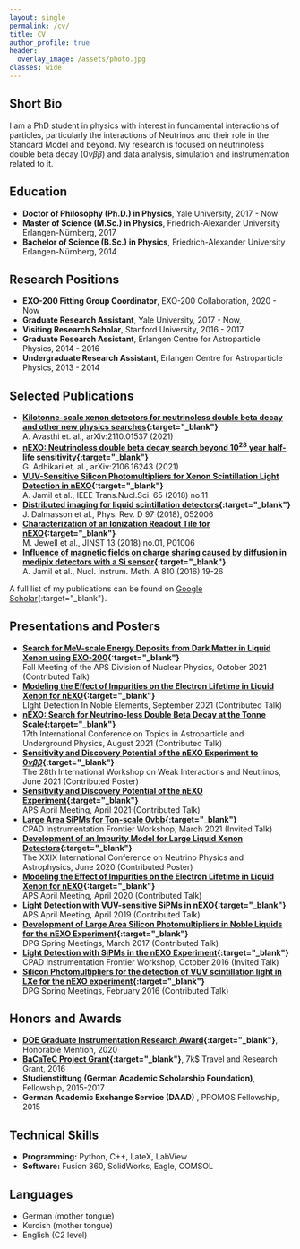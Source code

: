 ```yaml
---
layout: single
permalink: /cv/
title: CV
author_profile: true
header:
  overlay_image: /assets/photo.jpg
classes: wide
---
```


## Short Bio
I am a PhD student in physics with interest in fundamental interactions of particles, particularly the interactions of Neutrinos and their role in the Standard Model and beyond. My research is focused on neutrinoless double beta decay $(0\nu\beta\beta)$ and data analysis, simulation and instrumentation related to it.

## Education
- **Doctor of Philosophy (Ph.D.) in Physics**, Yale University, 2017 - Now
- **Master of Science (M.Sc.) in Physics**, Friedrich-Alexander University Erlangen-Nürnberg, 2017
- **Bachelor of Science (B.Sc.) in Physics**, Friedrich-Alexander University Erlangen-Nürnberg, 2014

## Research Positions
- **EXO-200 Fitting Group Coordinator**, EXO-200 Collaboration, 2020 - Now
- **Graduate Research Assistant**, Yale University, 2017 - Now,
- **Visiting Research Scholar**, Stanford University, 2016 - 2017
- **Graduate Research Assistant**, Erlangen Centre for Astroparticle Physics, 2014 - 2016
- **Undergraduate Research Assistant**, Erlangen Centre for Astroparticle Physics, 2013 - 2014

## Selected Publications
- **[Kilotonne-scale xenon detectors for neutrinoless double beta decay and other new physics searches](https://arxiv.org/abs/2110.01537){:target="_blank"}**\
A. Avasthi et. al., arXiv:2110.01537 (2021)
- **[nEXO: Neutrinoless double beta decay search beyond $\mathbf{10^{28}}$ year half-life sensitivity](https://arxiv.org/abs/2106.16243){:target="_blank"}**\
G. Adhikari et. al., arXiv:2106.16243 (2021)
- **[VUV-Sensitive Silicon Photomultipliers for Xenon Scintillation Light Detection in nEXO](https://ieeexplore.ieee.org/document/8490731){:target="_blank"}**\
A. Jamil et al., IEEE Trans.Nucl.Sci. 65 (2018) no.11
- **[Distributed imaging for liquid scintillation detectors](https://journals.aps.org/prd/abstract/10.1103/PhysRevD.97.052006){:target="_blank"}**\
J. Dalmasson et al., Phys. Rev. D 97 (2018), 052006
- **[Characterization of an Ionization Readout Tile for nEXO](https://iopscience.iop.org/article/10.1088/1748-0221/13/01/P01006){:target="_blank"}**\
M. Jewell et al., JINST 13 (2018) no.01, P01006
- **[Influence of magnetic fields on charge sharing caused by diffusion in medipix detectors with a Si sensor](https://www.sciencedirect.com/science/article/pii/S0168900215015041?via%3Dihub){:target="_blank"}**\
A. Jamil et al., Nucl. Instrum. Meth. A 810 (2016) 19-26

A full list of my publications can be found on [Google Scholar](https://scholar.google.com/citations?user=Bw_nvqQAAAAJ&hl=en&oi=ao){:target="_blank"}.

## Presentations and Posters
- **[Search for MeV-scale Energy Deposits from Dark Matter in Liquid Xenon using EXO-200](https://meetings.aps.org/Meeting/DNP21/Session/QL.6){:target="_blank"}**\
Fall Meeting of the APS Division of Nuclear Physics, October 2021 (Contributed Talk)
- **[Modeling the Effect of Impurities on the Electron Lifetime in Liquid Xenon for nEXO](https://indico.physics.ucsd.edu/event/1/contributions/79/){:target="_blank"}**\
LIght Detection In Noble Elements, September 2021 (Contributed Talk)
- **[nEXO: Search for Neutrino-less Double Beta Decay at the Tonne Scale](https://indico.ific.uv.es/event/6178/contributions/15490/){:target="_blank"}**\
17th International Conference on Topics in Astroparticle and Underground Physics, August 2021 (Contributed Talk)
- **[Sensitivity and Discovery Potential of the nEXO Experiment to $0\nu\beta\beta$](https://meetings.aps.org/Meeting/APR21/Session/T13.6){:target="_blank"}**\
The 28th International Workshop on Weak Interactions and Neutrinos, June 2021 (Contributed Poster)
- **[Sensitivity and Discovery Potential of the nEXO Experiment](https://indico.fnal.gov/event/44492/contributions/214279/){:target="_blank"}**\
APS April Meeting, April 2021 (Contributed Talk)
- **[Large Area SiPMs for Ton-scale 0vbb](https://indico.fnal.gov/event/46746/contributions/203542/){:target="_blank"}**\
CPAD Instrumentation Frontier Workshop, March 2021 (Invited Talk)
- **[Development of an Impurity Model for Large Liquid Xenon Detectors](https://indico.fnal.gov/event/19348/contributions/186462/){:target="_blank"}**\
The XXIX International Conference on Neutrino Physics and Astrophysics, June 2020 (Contributed Poster)
- **[Modeling the Effect of Impurities on the Electron Lifetime in Liquid Xenon for nEXO](https://meetings.aps.org/Meeting/APR20/Session/D20.6){:target="_blank"}**\
APS April Meeting, April 2020 (Contributed Talk)
- **[Light Detection with VUV-sensitive SiPMs in nEXO](https://meetings.aps.org/Meeting/APR19/Session/J10.8){:target="_blank"}**\
APS April Meeting, April 2019 (Contributed Talk)
- **[Development of Large Area Silicon Photomultipliers in Noble Liquids for the nEXO Experiment](https://www.dpg-verhandlungen.de/year/2017/conference/muenster/part/t/session/12/contribution/4){:target="_blank"}**\
DPG Spring Meetings, March 2017 (Contributed Talk)
- **[Light Detection with SiPMs in the nEXO Experiment](http://hep.caltech.edu/cpad2016/){:target="_blank"}**\
CPAD Instrumentation Frontier Workshop, October 2016 (Invited Talk)
- **[Silicon Photomultipliers for the detection of VUV scintillation light in LXe for the nEXO experiment](https://www.dpg-verhandlungen.de/year/2016/conference/hamburg/part/t/session/36/contribution/4){:target="_blank"}**\
DPG Spring Meetings, February 2016 (Contributed Talk)

## Honors and Awards
- **[DOE Graduate Instrumentation Research Award](https://detectors.fnal.gov/gira/gira-2020-results/){:target="_blank"}**, Honorable Mention, 2020
- **[BaCaTeC Project Grant](http://www.bacatec.de/en/gefoerderte_projekte.html){:target="_blank"}**,
7k$ Travel and Research Grant, 2016
- **Studienstiftung (German Academic Scholarship Foundation)**, Fellowship, 2015-2017
- **German Academic Exchange Service (DAAD)** , PROMOS Fellowship, 2015

## Technical Skills
- **Programming:** Python, C++, LateX, LabView 
- **Software:** Fusion 360, SolidWorks, Eagle, COMSOL

## Languages
- German (mother tongue)
- Kurdish (mother tongue)
- English (C2 level)
